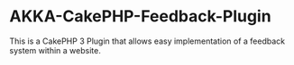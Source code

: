 # AKKA-CakePHP-Feedback-Plugin
This is a CakePHP 3 Plugin that allows easy implementation of a feedback system within a website.

